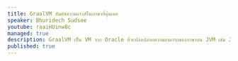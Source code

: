 ```yaml
---
title: GraalVM สัมผัสความแรงส์ในภาษาที่คุ้นเคย
speaker: Bhuridech Sudsee
youtube: raaiHUinw8c
managed: true
description: GraalVM เป็น VM จาก Oracle ที่จะปลดปล่อยความสามารถของภาษาบน JVM เช่น Java ให้เทียบชั้นกับ Native แบบ Golang ได้เลย ทำไมถึงทำแบบนั้นได้ Talk นี้จะเหลาให้ฟัง
published: true
---
```

